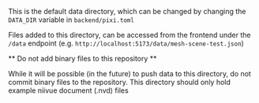This is the default data directory, which can be changed by changing the
`DATA_DIR` variable in `backend/pixi.toml`

Files added to this directory, can be accessed from the frontend under the
`/data` endpoint (e.g. `http://localhost:5173/data/mesh-scene-test.json`)

** Do not add binary files to this repository **

While it will be possible (in the future) to push data to this directory, do not
commit binary files to the repository.  This directory should only hold example 
niivue document (.nvd) files

